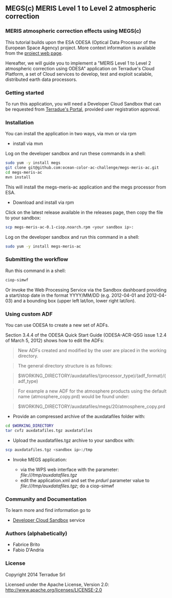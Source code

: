 ## MEGS(c) MERIS Level 1 to Level 2 atmospheric correction


### MERIS atmospheric correction effects using MEGS(c)

This tutorial builds upon the ESA ODESA (Optical Data Processor of the European Space Agency) project. More context information is available from the [project web page](http://earth.eo.esa.int/odesa/).

Hereafter, we will guide you to implement a "MERIS Level 1 to Level 2 atmospheric correction using ODESA" application on Terradue's Cloud Platform, a set of Cloud services to develop, test and exploit scalable, distributed earth data processors.

### Getting started

To run this application, you will need a Developer Cloud Sandbox that can be requested from [Terradue's Portal](http://www.terradue.com/partners), provided user registration approval. 

### Installation

You can install the application in two ways, via mvn or via rpm

* install via mvn

Log on the developer sandbox and run these commands in a shell:

```bash
sudo yum -y install megs
git clone git@github.com:ocean-color-ac-challenge/megs-meris-ac.git
cd megs-meris-ac
mvn install
```

This will install the megs-meris-ac application and the megs processor from ESA.

* Download and install via rpm

Click on the latest release available in the releases page, then copy the file to your sandbox:

```bash
scp megs-meris-ac-0.1-ciop.noarch.rpm <your sandbox ip>:
```
Log on the developer sandbox and run this command in a shell:

```bash
sudo yum -y install megs-meris-ac
```

### Submitting the workflow

Run this command in a shell:

```bash
ciop-simwf
```

Or invoke the Web Processing Service via the Sandbox dashboard providing a start/stop date in the format YYYY/MM/DD (e.g. 2012-04-01 and 2012-04-03) and a bounding box (upper left lat/lon, lower right lat/lon).

### Using custom ADF

You can use ODESA to create a new set of ADFs. 

Section 3.4.4 of the ODESA Quick Start Guide (ODESA-ACR-QSG issue 1.2.4 of March 5, 2012) shows how to edit the ADFs:

> New ADFs created and modified by the user are placed in the working directory. 

> The general directory structure is as follows:

> $WORKING_DIRECTORY/auxdatafiles/(processor_type)/(adf_format)/(adf_type)

> For example a new ADF for the atmosphere products using the default name (atmosphere_copy.prd) would be found under:

> $WORKING_DIRECTORY/auxdatafiles/megs/20/atmosphere_copy.prd 

* Provide an compressed archive of the auxdatafiles folder with:

```bash
cd $WORKING_DIRECTORY
tar cvfz auxdatafiles.tgz auxdatafiles
```

* Upload the auxdatafiles.tgz archive to your sandbox with:

```bash
scp auxdatafiles.tgz <sandbox ip>:/tmp
```

* Invoke MEGS application:

  * via the WPS web interface with the parameter: *file:///tmp/auxdatafiles.tgz*
  * edit the application.xml and set the *prdurl* parameter value to *file:///tmp/auxdatafiles.tgz*; do a ciop-simwf

### Community and Documentation

To learn more and find information go to 

* [Developer Cloud Sandbox](http://docs.terradue.com/developer-sandbox) service 

### Authors (alphabetically)

* Fabrice Brito
* Fabio D'Andria

### License

Copyright 2014 Terradue Srl

Licensed under the Apache License, Version 2.0: http://www.apache.org/licenses/LICENSE-2.0
